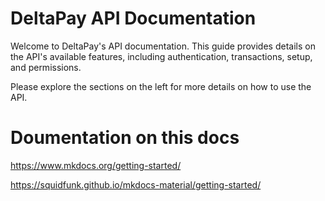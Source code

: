 # DeltaPay API Documentation
Welcome to DeltaPay's API documentation. This guide provides details on the API's available features, including authentication, transactions, setup, and permissions.

Please explore the sections on the left for more details on how to use the API.


# Doumentation on this docs
https://www.mkdocs.org/getting-started/

<!-- For the theme -->
https://squidfunk.github.io/mkdocs-material/getting-started/
